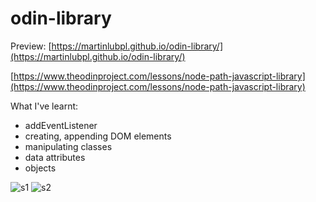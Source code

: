 # odin-library


Preview: [https://martinlubpl.github.io/odin-library/](https://martinlubpl.github.io/odin-library/)


[https://www.theodinproject.com/lessons/node-path-javascript-library](https://www.theodinproject.com/lessons/node-path-javascript-library)

What I've learnt:

- addEventListener
- creating, appending DOM elements
- manipulating classes
- data attributes
- objects

![s1](https://user-images.githubusercontent.com/32456544/182135659-63cc6973-d330-468b-8d78-3831dc28f674.jpg)
![s2](https://user-images.githubusercontent.com/32456544/182135672-de718c02-5012-4a59-83d0-54a2e8064b5d.jpg)
